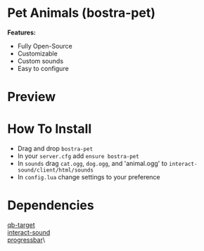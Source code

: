# Pet Animals (bostra-pet)
**Features:**

* Fully Open-Source
* Customizable
* Custom sounds
* Easy to configure

# Preview

# How To Install
* Drag and drop `bostra-pet`
* In your `server.cfg` add `ensure bostra-pet`
* In `sounds` drag `cat.ogg`, `dog.ogg`, and 'animal.ogg' to `interact-sound/client/html/sounds`
* In `config.lua` change settings to your preference


# Dependencies
[qb-target](https://github.com/qbcore-framework/qb-target)\
[interact-sound](https://github.com/qbcore-framework/interact-sound)\
[progressbar](https://github.com/qbcore-framework/progressbar)\
